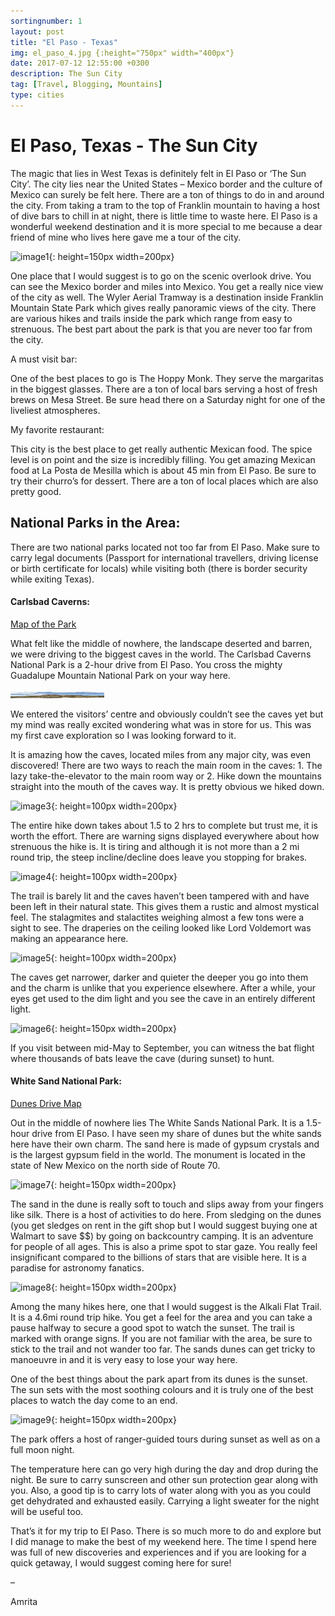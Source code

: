 ```yaml
---
sortingnumber: 1
layout: post
title: "El Paso - Texas"
img: el_paso_4.jpg {:height="750px" width="400px"}
date: 2017-07-12 12:55:00 +0300
description: The Sun City
tag: [Travel, Blogging, Mountains]
type: cities
---
```

# El Paso, Texas - The Sun City

The magic that lies in West Texas is definitely felt in El Paso or ‘The Sun City’. The city lies near the United States – Mexico border and the culture of Mexico can surely be felt here. There are a ton of things to do in and around the city. From taking a tram to the top of Franklin mountain to having a host of dive bars to chill in at night, there is little time to waste here. El Paso is a wonderful weekend destination and it is more special to me because a dear friend of mine who lives here gave me a tour of the city.

![image1]({{site.baseurl}}/assets/img/el_paso_1.jpg){: height=150px width=200px}

One place that I would suggest is to go on the scenic overlook drive. You can see the Mexico border and miles into Mexico. You get a really nice view of the city as well.  The Wyler Aerial Tramway is a destination inside Franklin Mountain State Park which gives really panoramic views of the city. There are various hikes and trails inside the park which range from easy to strenuous. The best part about the park is that you are never too far from the city.

A must visit bar:

One of the best places to go is The Hoppy Monk. They serve the margaritas in the biggest glasses. There are a ton of local bars serving a host of fresh brews on Mesa Street. Be sure head there on a Saturday night for one of the liveliest atmospheres.

My favorite restaurant:

This city is the best place to get really authentic Mexican food. The spice level is on point and the size is incredibly filling. You get amazing Mexican food at La Posta de Mesilla which is about 45 min from El Paso. Be sure to try their churro’s for dessert. There are a ton of local places which are also pretty good.

## National Parks in the Area:

There are two national parks located not too far from El Paso. Make sure to carry legal documents (Passport for international travellers, driving license or birth certificate for locals) while visiting both (there is border security while exiting Texas).

#### Carlsbad Caverns:

[Map of the Park](https://www.nps.gov/cave/planyourvisit/upload/cave_map.pdf)

What felt like the middle of nowhere, the landscape deserted and barren, we were driving to the biggest caves in the world. The Carlsbad Caverns National Park is a 2-hour drive from El Paso. You cross the mighty Guadalupe Mountain National Park on your way here.

<img src="/assets/img/el_paso_2.jpg" alt="el_paso_2" title="Guadalupe Mountain National Park" width="150" height="10"/>

We entered the visitors’ centre and obviously couldn’t see the caves yet but my mind was really excited wondering what was in store for us. This was my first cave exploration so I was looking forward to it.

It is amazing how the caves, located miles from any major city, was even discovered! There are two ways to reach the main room in the caves: 1. The lazy take-the-elevator to the main room way or 2. Hike down the mountains straight into the mouth of the caves way. It is pretty obvious we hiked down.

![image3]({{site.baseurl}}/assets/img/el_paso_3.jpg){: height=100px width=200px}

The entire hike down takes about 1.5 to 2 hrs to complete but trust me, it is worth the effort. There are warning signs displayed everywhere about how strenuous the hike is. It is tiring and although it is not more than a 2 mi round trip, the steep incline/decline does leave you stopping for brakes.

![image4]({{site.baseurl}}/assets/img/el_paso_4.jpg){: height=100px width=200px}

The trail is barely lit and the caves haven’t been tampered with and have been left in their natural state. This gives them a rustic and almost mystical feel. The stalagmites and stalactites weighing almost a few tons were a sight to see. The draperies on the ceiling looked like Lord Voldemort was making an appearance here.

![image5]({{site.baseurl}}/assets/img/el_paso_5.jpg){: height=100px width=200px}

The caves get narrower, darker and quieter the deeper you go into them and the charm is unlike that you experience elsewhere. After a while, your eyes get used to the dim light and you see the cave in an entirely different light.

![image6]({{site.baseurl}}/assets/img/el_paso_6.jpg){: height=150px width=200px}

If you visit between mid-May to September, you can witness the bat flight where thousands of bats leave the cave (during sunset) to hunt.

#### White Sand National Park:

[Dunes Drive Map](https://www.nps.gov/whsa/planyourvisit/upload/Dunes_Drive_Map_8_11_16_-870KB_PDF.pdf)

Out in the middle of nowhere lies The White Sands National Park. It is a 1.5-hour drive from El Paso. I have seen my share of dunes but the white sands here have their own charm. The sand here is made of gypsum crystals and is the largest gypsum field in the world. The monument is located in the state of New Mexico on the north side of Route 70.

![image7]({{site.baseurl}}/assets/img/el_paso_7.jpg){: height=150px width=200px}

The sand in the dune is really soft to touch and slips away from your fingers like silk. There is a host of activities to do here. From sledging on the dunes (you get sledges on rent in the gift shop but I would suggest buying one at Walmart to save $$) by going on backcountry camping. It is an adventure for people of all ages. This is also a prime spot to star gaze. You really feel insignificant compared to the billions of stars that are visible here. It is a paradise for astronomy fanatics.

![image8]({{site.baseurl}}/assets/img/el_paso_8.jpg){: height=150px width=200px}

Among the many hikes here, one that I would suggest is the Alkali Flat Trail. It is a 4.6mi round trip hike. You get a feel for the area and you can take a pause halfway to secure a good spot to watch the sunset. The trail is marked with orange signs. If you are not familiar with the area, be sure to stick to the trail and not wander too far. The sands dunes can get tricky to manoeuvre in and it is very easy to lose your way here.


One of the best things about the park apart from its dunes is the sunset. The sun sets with the most soothing colours and it is truly one of the best places to watch the day come to an end.

![image9]({{site.baseurl}}/assets/img/el_paso_9.jpg){: height=150px width=200px}

The park offers a host of ranger-guided tours during sunset as well as on a full moon night.

The temperature here can go very high during the day and drop during the night. Be sure to carry sunscreen and other sun protection gear along with you. Also, a good tip is to carry lots of water along with you as you could get dehydrated and exhausted easily. Carrying a light sweater for the night will be useful too.

That’s it for my trip to El Paso. There is so much more to do and explore but I did manage to make the best of my weekend here. The time I spend here was full of new discoveries and experiences and if you are looking for a quick getaway, I would suggest coming here for sure!

–

Amrita
